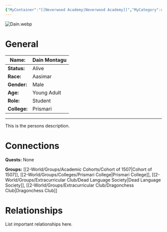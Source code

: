 ```yaml
---
{"MyContainer":"[[Neverwood Academy|Neverwood Academy]]","MyCategory":null,"image":"Dain.webp","tags":["Category/People"],"obsidianUIMode":"preview","aliases":null,"NoteStatus":"❓","char_status":"Alive","char_race":"Aasimar","char_gender":"Male","char_role":"Student","char_college":"Prismari","char_items":null,"char_age":"Young Adult","parents":null,"children":null,"enemies":null,"allies":null,"siblings":null,"partner":null,"Connected_Quests":[],"Connected_Groups":["[[Cohort of 1507|Cohort of 1507]]","[[Prismari College|Prismari College]]","[[Dead Language Society|Dead Language Society]]","[[Dragonchess Club|Dragonchess Club]]"],"dg-publish":true,"dg-path":"World/People/Dain Montagu.md","permalink":"/world/people/dain-montagu/","dgPassFrontmatter":true,"updated":"2025-10-02T14:20:36.000+01:00"}
---
```



![Dain.webp](/img/user/z_Assets/character_art/NPCs/Cohort%20of%201507/Dain.webp)
# General


| Name:        | Dain Montagu |
| ------------ | ------------ |
| **Status:**  | Alive        |
| **Race:**    | Aasimar      |
| **Gender:**  | Male         |
| **Age:**     | Young Adult  |
| **Role:**    | Student      |
| **College:** | Prismari     |


---

This is the persons description. 


# Connections


**Quests:** None 

**Groups:** [[2-World/Groups/Academic Cohorts/Cohort of 1507\|Cohort of 1507]], [[2-World/Groups/Colleges/Prismari College\|Prismari College]], [[2-World/Groups/Extracurricular Club/Dead Language Society\|Dead Language Society]], [[2-World/Groups/Extracurricular Club/Dragonchess Club\|Dragonchess Club]]


# Relationships

List important relationships here. 

